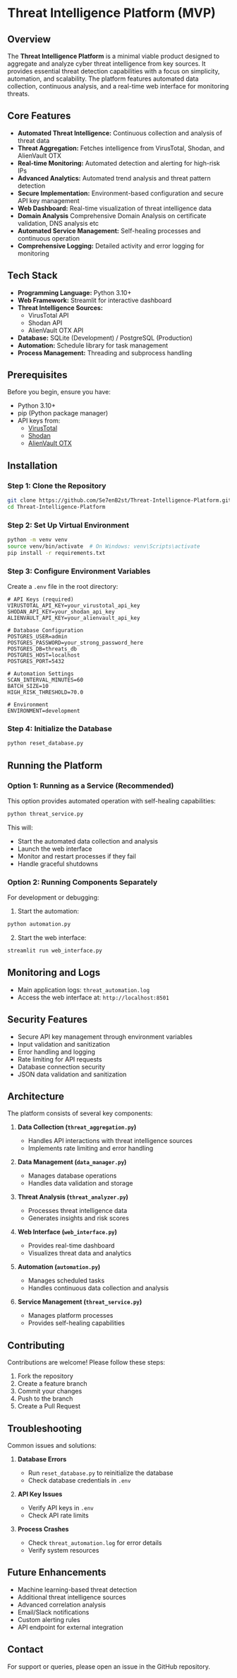 # Threat Intelligence Platform (MVP)

## Overview
The **Threat Intelligence Platform** is a minimal viable product designed to aggregate and analyze cyber threat intelligence from key sources. It provides essential threat detection capabilities with a focus on simplicity, automation, and scalability. The platform features automated data collection, continuous analysis, and a real-time web interface for monitoring threats.

## Core Features
- **Automated Threat Intelligence:** Continuous collection and analysis of threat data
- **Threat Aggregation:** Fetches intelligence from VirusTotal, Shodan, and AlienVault OTX
- **Real-time Monitoring:** Automated detection and alerting for high-risk IPs
- **Advanced Analytics:** Automated trend analysis and threat pattern detection
- **Secure Implementation:** Environment-based configuration and secure API key management
- **Web Dashboard:** Real-time visualization of threat intelligence data
- **Domain Analysis** Comprehensive Domain Analysis on certificate validation, DNS analysis etc
- **Automated Service Management:** Self-healing processes and continuous operation
- **Comprehensive Logging:** Detailed activity and error logging for monitoring

## Tech Stack
- **Programming Language:** Python 3.10+
- **Web Framework:** Streamlit for interactive dashboard
- **Threat Intelligence Sources:** 
  - VirusTotal API
  - Shodan API
  - AlienVault OTX API
- **Database:** SQLite (Development) / PostgreSQL (Production)
- **Automation:** Schedule library for task management
- **Process Management:** Threading and subprocess handling

## Prerequisites
Before you begin, ensure you have:
- Python 3.10+
- pip (Python package manager)
- API keys from:
  - [VirusTotal](https://www.virustotal.com/gui/join-us)
  - [Shodan](https://account.shodan.io/)
  - [AlienVault OTX](https://otx.alienvault.com/)

## Installation

### Step 1: Clone the Repository
```bash
git clone https://github.com/Se7enB2st/Threat-Intelligence-Platform.git
cd Threat-Intelligence-Platform
```

### Step 2: Set Up Virtual Environment
```bash
python -m venv venv
source venv/bin/activate  # On Windows: venv\Scripts\activate
pip install -r requirements.txt
```

### Step 3: Configure Environment Variables
Create a `.env` file in the root directory:
```plaintext
# API Keys (required)
VIRUSTOTAL_API_KEY=your_virustotal_api_key
SHODAN_API_KEY=your_shodan_api_key
ALIENVAULT_API_KEY=your_alienvault_api_key

# Database Configuration
POSTGRES_USER=admin
POSTGRES_PASSWORD=your_strong_password_here
POSTGRES_DB=threats_db
POSTGRES_HOST=localhost
POSTGRES_PORT=5432

# Automation Settings
SCAN_INTERVAL_MINUTES=60
BATCH_SIZE=10
HIGH_RISK_THRESHOLD=70.0

# Environment
ENVIRONMENT=development
```

### Step 4: Initialize the Database
```bash
python reset_database.py
```

## Running the Platform

### Option 1: Running as a Service (Recommended)
This option provides automated operation with self-healing capabilities:
```bash
python threat_service.py
```
This will:
- Start the automated data collection and analysis
- Launch the web interface
- Monitor and restart processes if they fail
- Handle graceful shutdowns

### Option 2: Running Components Separately
For development or debugging:

1. Start the automation:
```bash
python automation.py
```

2. Start the web interface:
```bash
streamlit run web_interface.py
```

## Monitoring and Logs
- Main application logs: `threat_automation.log`
- Access the web interface at: `http://localhost:8501`

## Security Features
- Secure API key management through environment variables
- Input validation and sanitization
- Error handling and logging
- Rate limiting for API requests
- Database connection security
- JSON data validation and sanitization

## Architecture
The platform consists of several key components:

1. **Data Collection (`threat_aggregation.py`)**
   - Handles API interactions with threat intelligence sources
   - Implements rate limiting and error handling

2. **Data Management (`data_manager.py`)**
   - Manages database operations
   - Handles data validation and storage

3. **Threat Analysis (`threat_analyzer.py`)**
   - Processes threat intelligence data
   - Generates insights and risk scores

4. **Web Interface (`web_interface.py`)**
   - Provides real-time dashboard
   - Visualizes threat data and analytics

5. **Automation (`automation.py`)**
   - Manages scheduled tasks
   - Handles continuous data collection and analysis

6. **Service Management (`threat_service.py`)**
   - Manages platform processes
   - Provides self-healing capabilities

## Contributing
Contributions are welcome! Please follow these steps:
1. Fork the repository
2. Create a feature branch
3. Commit your changes
4. Push to the branch
5. Create a Pull Request

## Troubleshooting
Common issues and solutions:

1. **Database Errors**
   - Run `reset_database.py` to reinitialize the database
   - Check database credentials in `.env`

2. **API Key Issues**
   - Verify API keys in `.env`
   - Check API rate limits

3. **Process Crashes**
   - Check `threat_automation.log` for error details
   - Verify system resources

## Future Enhancements
- Machine learning-based threat detection
- Additional threat intelligence sources
- Advanced correlation analysis
- Email/Slack notifications
- Custom alerting rules
- API endpoint for external integration

## Contact
For support or queries, please open an issue in the GitHub repository.

